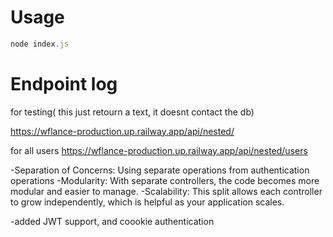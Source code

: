 # Usage

```javascript
node index.js
```

# Endpoint log

for testing( this just retourn a text, it doesnt contact the db)

https://wflance-production.up.railway.app/api/nested/

for all users
https://wflance-production.up.railway.app/api/nested/users

-Separation of Concerns: Using separate operations from authentication operations
-Modularity: With separate controllers, the code becomes more modular and easier to manage.
-Scalability: This split allows each controller to grow independently, which is helpful as your application scales.

-added JWT support, and coookie authentication

